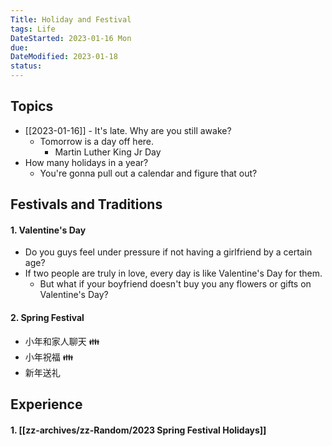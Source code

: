 ```yaml
---
Title: Holiday and Festival
tags: Life
DateStarted: 2023-01-16 Mon
due:
DateModified: 2023-01-18
status:
---
```


## Topics

- [[2023-01-16]] - It's late. Why are you still awake?
  - Tomorrow is a day off here.
    - Martin Luther King Jr Day
- How many holidays in a year?
  - You're gonna pull out a calendar and figure that out?

## Festivals and Traditions

#### 1. Valentine's Day

- Do you guys feel under pressure if not having a girlfriend by a certain age?
- If two people are truly in love, every day is like Valentine's Day for them.
  - But what if your boyfriend doesn't buy you any flowers or gifts on Valentine's Day?

#### 2. Spring Festival

- 小年和家人聊天 👪
- 小年祝福 👪
- 新年送礼

## Experience

#### 1. [[zz-archives/zz-Random/2023 Spring Festival Holidays]]
